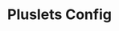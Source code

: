 ---
title: Pluslets Config
tags: 
keywords: 
last_updated: 
summary: 
sidebar: sp4_sidebar
permalink: sp4_admin_pluslet_config.html
folder: sp4
---